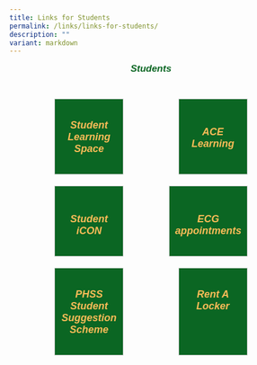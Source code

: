```yaml
---
title: Links for Students
permalink: /links/links-for-students/
description: ""
variant: markdown
---
```

<div style="padding:70px;margin-top:-100px;max-width:100%">
<h6 style="color:#0B6623;font-family:sans-serif;font-weight:bold;margin-top:30px;text-align:center;"><strong style="font-family:sans-serif;font-size:17px;color:#0B6623;">Students</strong></h6>

<div style="display:flex;flex-wrap: wrap; justify-content: space-between;">
	
<div style="flex: 1;border: 1px solid #ccc; padding: 10px 10px; display: flex; flex-direction: column;width:100%;gap: 10px;margin: 10px; background-color:white;background-color: #0B6623;flex: 0 0 calc(33.33% - 20px);" class="box">  
	<div style="flex: 1;" class="content"> 
		<h5 style="text-align:center;padding-top:7px;"><a href="https://vle.learning.moe.edu.sg/login" style="color:#FDBC58;font-family:sans-serif;font-weight:bold;font-size:18px;text-decoration: none;text-align:center;">Student Learning Space</a></h5> 
	</div> 
</div>

<div style="flex: 1;border: 1px solid #ccc; padding: 10px 10px; display: flex; flex-direction: column;width:100%;gap: 10px;margin: 10px; background-color:white;background-color: #0B6623;flex: 0 0 calc(33.33% - 20px);" class="box">   
	<div style="flex: 1;" class="content"> 
		<h5 style="text-align:center;padding-top:19px;"><a href="https://workspace.google.com/dashboard" style="color:#FDBC58;font-family:sans-serif;font-weight:bold;font-size:18px;text-decoration: none;text-align:center;">ACE Learning</a></h5>  
	</div> 
</div>

<div style="flex: 1;border: 1px solid #ccc; padding: 10px 10px; display: flex; flex-direction: column;width:100%;gap: 10px;margin: 10px; background-color:white;background-color: #0B6623;flex: 0 0 calc(33.33% - 20px);" class="box"> 
	<div style="flex: 1;" class="content"> 
		<h5 style="text-align:center;padding-top:19px;"><a href="https://www.ace-learning.com" style="color:#FDBC58;font-family:sans-serif;font-weight:bold;font-size:18px;text-decoration: none;text-align:center;">Student iCON</a></h5>  
	</div> 
</div>

<div style="flex: 1;border: 1px solid #ccc; padding: 10px 10px; display: flex; flex-direction: column;width:100%;gap: 10px;margin: 10px; background-color:white;background-color: #0B6623;flex: 0 0 calc(33.33% - 20px);" class="box"> 
	<div style="flex: 1;" class="content"> 
		<h5 style="text-align:center;padding-top:19px;"><a href="https://go.gov.sg/apptecgc" style="color:#FDBC58;font-family:sans-serif;font-weight:bold;font-size:18px;text-decoration: none;text-align:center;">ECG appointments</a>  
	</h5></div> 
</div>
	
<div style="flex: 1;border: 1px solid #ccc; padding: 10px 10px; display: flex; flex-direction: column;width:100%;gap: 10px;margin: 10px; background-color:white;background-color: #0B6623;flex: 0 0 calc(33.33% - 20px);" class="box">
	<div style="flex: 1;" class="content"> 
		<h5 style="text-align:center;padding-top:7px;"><a href="https://docs.google.com/forms/d/e/1FAIpQLSfwEIclp4Yx6VdTsWr8ueebfGiNjghD8Q85SgzBzeCRVXg-XQ/viewform" style="color:#FDBC58;font-family:sans-serif;font-weight:bold;font-size:18px;text-decoration: none;text-align:center;">PHSS Student Suggestion Scheme</a>
		</h5>  
	</div> 
</div>
	
<div style="flex: 1;border: 1px solid #ccc; padding: 10px 10px; display: flex; flex-direction: column;width:100%;gap: 10px;margin: 10px; background-color:white;background-color: #0B6623;flex: 0 0 calc(33.33% - 20px);" class="box">  
	<div style="flex: 1;" class="content"> 
		<h5 style="text-align:center;padding-top:7px;"><a href="https://rent-a-locker.com/" style="color:#FDBC58;font-family:sans-serif;font-weight:bold;font-size:18px;text-decoration: none;text-align:center;">Rent A Locker</a>
		</h5>  
	</div> 
</div>

</div>
</div>